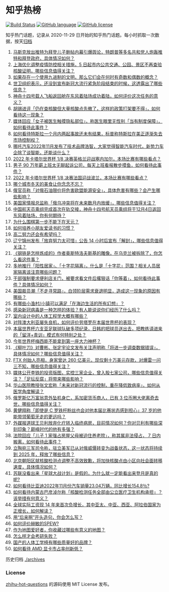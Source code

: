 # 知乎热榜
[![Build Status](https://github.com/ToWeLong/zhihu-hot-questions/workflows/CI/badge.svg)](https://github.com/ToWeLong/zhihu-hot-questions/actions)
[![GitHub language](https://img.shields.io/badge/language-golang-orange.svg)](https://golang.org/)
[![GitHub license](https://img.shields.io/github/license/ToWeLong/zhihu-hot-questions)](https://github.com/ToWeLong/zhihu-hot-questions/blob/main/LICENSE)

知乎热门话题，记录从 2020-11-29 日开始的知乎热门话题。每小时抓取一次数据，按天[归档](./archives)

<!-- BEGIN -->

1. [马斯克放出推特为拜登儿子删帖内幕引爆舆论，特朗普等多名共和党人炮轰推特和拜登政府，具体情况如何？](https://www.zhihu.com/question/570333472)
1. [上海优化调整疫情防控相关措施，5 日起市内公共交通、公园、景区不再查验核酸证明，哪些信息值得关注？](https://www.zhihu.com/question/570354004)
1. [如果存在一个使用九进制的文明，那么它们会在何时有奇数和偶数的概念？](https://www.zhihu.com/question/568789213)
1. [世卫组织表示，还没到宣布新冠大流行紧急阶段结束的时候，这透露出了哪些信息？](https://www.zhihu.com/question/570329476)
1. [神舟十四号载人飞船返回舱在东风着陆场成功着陆，如何评价这次任务的意义？](https://www.zhihu.com/question/570226294)
1. [胡锡进评「仍在查核酸但大量核酸点先撤了，这样的政策打架要不得」，如何看待这一现象？](https://www.zhihu.com/question/570290298)
1. [媒体回应「女子被医生触摸隐私部位」，称医生眼里无性别「当有制度保障」，如何看待此事件？](https://www.zhihu.com/question/569967703)
1. [如何看待特斯拉一个月内两起事故还未有结果，标普称特斯拉在美正逐渐失去市场控制权？](https://www.zhihu.com/question/570232270)
1. [哪吒汽车2022年11月发布了技术品牌浩智，大家觉得智能汽车时代，新势力车企除了谈智能，还能谈什么？](https://www.zhihu.com/question/570363902)
1. [2022 年卡塔尔世界杯 1/8 决赛英格兰迎战塞内加尔，本场比赛有哪些看点？](https://www.zhihu.com/question/570320924)
1. [男子 90 万年薪上班太无聊起诉公司，每天上班看报散步摸鱼，如何看待此事件？](https://www.zhihu.com/question/570143745)
1. [2022 年卡塔尔世界杯 1/8 决赛法国迎战波兰，本场比赛有哪些看点？](https://www.zhihu.com/question/570320903)
1. [哪个城市冬天的美食让你念念不忘？](https://www.zhihu.com/question/569390443)
1. [俄官员称「对俄石油限价将危害欧盟能源安全」，具体危害有哪些？会产生哪些影响？](https://www.zhihu.com/question/570331248)
1. [美国家情报总监称「俄乌冲突将在未来数月内放缓」，哪些信息值得关注？](https://www.zhihu.com/question/570331295)
1. [中国航天员乘组完成首次在轨交接，神舟十四号航天员乘组将于12月4日返回东风着陆场，你有何期待？](https://www.zhihu.com/question/570228451)
1. [为什么围棋第一步不能下在天元？](https://www.zhihu.com/question/561552405)
1. [如何培养小朋友爱读书的习惯？](https://www.zhihu.com/question/569774424)
1. [高二努力还会有希望吗？](https://www.zhihu.com/question/570307726)
1. [辽宁锦州发布「放弃努力太可惜」公告 14 小时后宣布「解封」，哪些信息值得关注？](https://www.zhihu.com/question/570243426)
1. [《钢铁是怎样炼成的》作者奥斯特洛夫斯基的雕像，在乌克兰被拆除了，你怎么看这件事？](https://www.zhihu.com/question/570170044)
1. [多地推行「阳性居家」、「十字花隔离」，什么是「十字花」范围？相关人员居家隔离该注意哪些问题？](https://www.zhihu.com/question/570286201)
1. [干部强制要求便利店关门，被要求看文件后撂狠话「你等着」，如何看待此事件？具体情况如何？](https://www.zhihu.com/question/570143161)
1. [美国裁员潮「不走寻常路」，白领阶层需求衰退明显，造成这一现象的原因有哪些？](https://www.zhihu.com/question/570206195)
1. [有哪些小渔村/小镇可以满足「在海边生活的所有幻想」？](https://www.zhihu.com/question/569398846)
1. [感染新冠病毒是一种怎样的体验？有人能说说你们经历了什么吗？](https://www.zhihu.com/question/510351643)
1. [室内设计中的人体工程学大概有哪些？](https://www.zhihu.com/question/276263073)
1. [对阵澳大利亚屡失良机，如何评价劳塔罗在本届世界杯的表现？](https://www.zhihu.com/question/570320605)
1. [本届世界杯六支亚足联球队破多项纪录，日韩的把球员送出去，把教练请进来的「留洋+青训」模式有何特别之处？](https://www.zhihu.com/question/570275543)
1. [今年世界杯梅西能不能拿到第一座大力神杯？](https://www.zhihu.com/question/566456558)
1. [《柳叶刀》对曹彬、张定宇论文发布关注声明称「将进一步调查数据错误」，具体情况如何？哪些信息值得关注？](https://www.zhihu.com/question/570287099)
1. [FTX 创始人亮相，身家曾达 260 亿美元，现仅剩十万美元存款，对爆雷一问三不知，哪些信息值得关注？](https://www.zhihu.com/question/569988836)
1. [媒体公开李铁的投资版图，实控三家企业，曾入股七家公司，哪些信息值得关注？「足坛反腐」将带来哪些影响？](https://www.zhihu.com/question/569938024)
1. [华山医院教授张文宏称「未来对新冠流行的控制，重在降低致病率」，如何从医学角度解读？](https://www.zhihu.com/question/570291777)
1. [俄罗斯亿万富翁意外坠机身亡，系加密货币商人，已有 3 位币圈大佬离奇去世，哪些信息值得关注？](https://www.zhihu.com/question/569825450)
1. [黄健翔称「即使是 C 罗铁杆粉丝也会对他本届比赛状态感到担心」37 岁的他能带领葡萄牙走的更远吗？](https://www.zhihu.com/question/570308357)
1. [外媒报道球王贝利放弃化疗转入临终病房，目前情况如何？你对贝利有哪些深刻印象？巅峰时代的他有多强？](https://www.zhihu.com/question/570298623)
1. [法院回应「儿子 1 家强占房屋父母被迫住养老院」，称其属非法侵占， 7 日内搬离，如何看待此事件？](https://www.zhihu.com/question/569974701)
1. [立陶宛三军司令称，驻立美军已从对俄威慑转变为战备状态，这一状态将持续到 2025 年，释放了哪些信息？](https://www.zhihu.com/question/570278102)
1. [北京朝阳区就核酸检测点调整不高效致歉，将加快核酸点由小区向社会面转移速度，具体情况如何？](https://www.zhihu.com/question/570321622)
1. [苏联没看出来「星球大战计划」是假的，为什么就一定能看出来登月是真的呢?](https://www.zhihu.com/question/569343143)
1. [如何看待比亚迪2022年11月份汽车销量23.04万辆，同比增长154.8％?](https://www.zhihu.com/question/570181637)
1. [如何看待内蒙古巴彦淖尔称「核酸检测任务全部由公立医疗卫生机构承担」？该举措有何意义？](https://www.zhihu.com/question/570281365)
1. [全球实际工资现 14 年来首次负增长，其中亚太、中亚、西亚、阿拉伯国家为正增长，如何解读？](https://www.zhihu.com/question/570131107)
1. [用“后来啊”开头造句，你会怎么写？](https://www.zhihu.com/question/564855570)
1. [如何评价赫敏的SPEW?](https://www.zhihu.com/question/491742588)
1. [作为地图爱好者，你收藏过哪些有意义的地图？](https://www.zhihu.com/question/465456989)
1. [怎么样才会考研失败？](https://www.zhihu.com/question/268124908)
1. [国产的人体工学椅有哪些质量好的品牌？](https://www.zhihu.com/question/23600140)
1. [如何看待 AMD 显卡市占率创新低？](https://www.zhihu.com/question/570217277)

<!-- END -->

历史归档 [./archives](./archives)


### License
[zhihu-hot-questions](https://github.com/towelong/zhihu-hot-questions) 的源码使用 MIT License 发布。